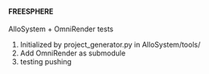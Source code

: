 #### FREESPHERE ####

AlloSystem + OmniRender tests

1. Initialized by project_generator.py in AlloSystem/tools/
2. Add OmniRender as submodule
3. testing pushing